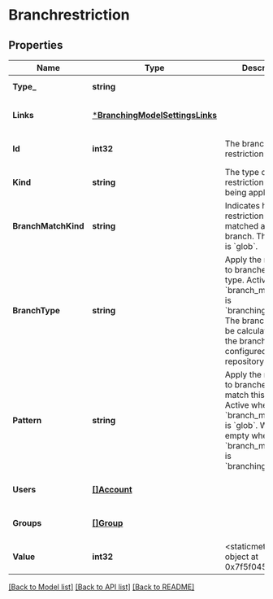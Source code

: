 # Branchrestriction

## Properties
Name | Type | Description | Notes
------------ | ------------- | ------------- | -------------
**Type_** | **string** |  | [default to null]
**Links** | [***BranchingModelSettingsLinks**](branching_model_settings_links.md) |  | [optional] [default to null]
**Id** | **int32** | The branch restriction status&#x27; id. | [optional] [default to null]
**Kind** | **string** | The type of restriction that is being applied. | [default to null]
**BranchMatchKind** | **string** | Indicates how the restriction is matched against a branch. The default is &#x60;glob&#x60;. | [default to null]
**BranchType** | **string** | Apply the restriction to branches of this type. Active when &#x60;branch_match_kind&#x60; is &#x60;branching_model&#x60;. The branch type will be calculated using the branching model configured for the repository. | [optional] [default to null]
**Pattern** | **string** | Apply the restriction to branches that match this pattern. Active when &#x60;branch_match_kind&#x60; is &#x60;glob&#x60;. Will be empty when &#x60;branch_match_kind&#x60; is &#x60;branching_model&#x60;. | [default to null]
**Users** | [**[]Account**](account.md) |  | [optional] [default to null]
**Groups** | [**[]Group**](group.md) |  | [optional] [default to null]
**Value** | **int32** | &lt;staticmethod object at 0x7f5f04539d50&gt; | [optional] [default to null]

[[Back to Model list]](../README.md#documentation-for-models) [[Back to API list]](../README.md#documentation-for-api-endpoints) [[Back to README]](../README.md)

